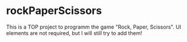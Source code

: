 # rockPaperScissors

This is a TOP project to programm the game "Rock, Paper, Scissors". UI elements are not required, but I will still try to add them!
